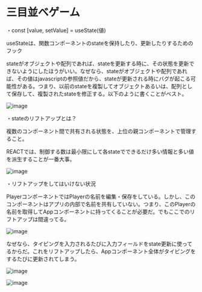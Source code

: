 # 三目並べゲーム
・const [value, setValue] = useState(値)

useStateは、関数コンポーネントのstateを保持したり、更新したりするためのフック


stateがオブジェクトや配列であれば、stateを更新する時に、その状態を更新できないようにしたほうがいい。なぜなら、stateがオブジェクトや配列であれば、その値はjavascriptの参照値だから、stateが更新される時にバグが起こる可能性がある。つまり、以前のstateを複製してオブジェクトあるいは、配列として保存して、複製されたstateを修正する。以下のように書くことがベスト。

![image](https://github.com/seungheondev/Tic-Tac-Toe/assets/170543088/224bc529-8630-4991-bc70-36d4bfed978e)

・stateのリフトアップとは？

複数のコンポーネント間で共有される状態を、上位の親コンポーネントで管理すること。

REACTでは、制御する数は最小限にして各stateでできるだけ多い情報と多い値を派生することが一番大事。

![image](https://github.com/seungheondev/Tic-Tac-Toe/assets/170543088/5af6066c-6ee0-4849-829c-a1118ee6206e)


・リフトアップをしてはいけない状況

PlayerコンポーネントではPlayerの名前を編集・保存をしている。しかし、このコンポーネントはアプリの内部で名前を共有していない。つまり、このPlayerの名前を取得してAppコンポーネントに持ってくることが必要だ。でもここでのリフトアップは間違ってる。

![image](https://github.com/seungheondev/Tic-Tac-Toe/assets/170543088/989ebe83-03e9-4dbd-ab17-2f37bf2c4ff6)

なぜなら、タイピングを入力されるたびに入力フィールドをstate更新に使ってるからだ。これをリフトアップしたら、Appコンポーネント全体がタイピングをするたびに更新されてしまう。

![image](https://github.com/seungheondev/Tic-Tac-Toe/assets/170543088/9b2e3663-91cc-4608-af9b-a617d24a84d9)

![image](https://github.com/seungheondev/Tic-Tac-Toe/assets/170543088/b4aeee72-1424-4df4-b545-d68fc8051c57)


